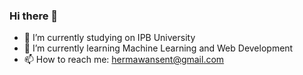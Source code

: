 ### Hi there 👋
- 🔭 I’m currently studying on IPB University
- 🌱 I’m currently learning Machine Learning and Web Development 
- 📫 How to reach me: hermawansent@gmail.com
